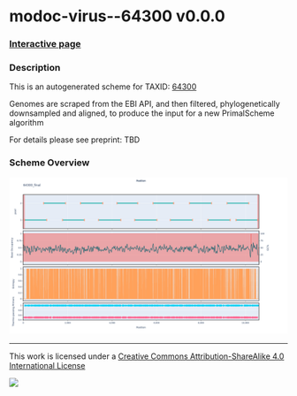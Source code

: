 # modoc-virus--64300 v0.0.0

### [Interactive page](https://chrisgkent.github.io/schemes/modoc-virus--64300-1000-v0.0.0)

### Description

This is an autogenerated scheme for TAXID: [64300](https://www.ncbi.nlm.nih.gov/Taxonomy/Browser/wwwtax.cgi?mode=Info&id=64300&lvl=3&lin=f&keep=1&srchmode=1&unlock)

Genomes are scraped from the EBI API, and then filtered, phylogenetically downsampled and aligned, to produce the input for a new PrimalScheme algorithm

For details please see preprint: TBD

### Scheme Overview

![Alt text](work/64300_final.png '64300_final.png')

------------------------------------------------------------------------

This work is licensed under a [Creative Commons Attribution-ShareAlike 4.0 International License](http://creativecommons.org/licenses/by-sa/4.0/) 

![](https://i.creativecommons.org/l/by-sa/4.0/88x31.png)